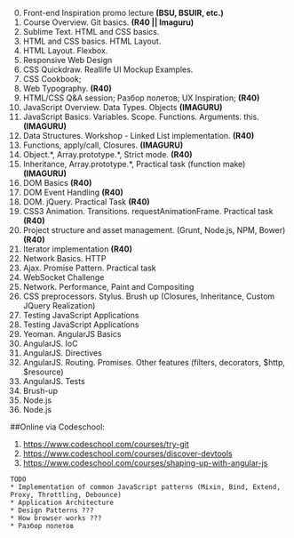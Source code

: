 0. Front-end Inspiration promo lecture **(BSU, BSUIR, etc.)**
1. Course Overview. Git basics. **(R40 || Imaguru)**
2. Sublime Text. HTML and CSS basics.
3. HTML and CSS basics. HTML Layout. 
4. HTML Layout. Flexbox.
5. Responsive Web Design
6. CSS Quickdraw. Reallife UI Mockup Examples.
7. CSS Cookbook;
8. Web Typography. **(R40)** 
9. HTML/CSS Q&A session; Разбор полетов; UX Inspiration; **(R40)**
10. JavaScript Overview. Data Types. Objects **(IMAGURU)**
11. JavaScript Basics. Variables. Scope. Functions. Arguments. this. **(IMAGURU)**
12. Data Structures. Workshop - Linked List implementation. **(R40)**
13. Functions, apply/call, Closures. **(IMAGURU)**
14. Object.\*, Array.prototype.\*, Strict mode. **(R40)**
15. Inheritance, Array.prototype.\*, Practical task (function make) **(IMAGURU)**
16. DOM Basics **(R40)**
15. DOM Event Handling **(R40)**
16. DOM. jQuery. Practical Task **(R40)**
17. CSS3 Animation. Transitions. requestAnimationFrame. Practical task **(R40)**
18. Project structure and asset management. (Grunt, Node.js, NPM, Bower) **(R40)**
19. Iterator implementation **(R40)**
20. Network Basics. HTTP
21. Ajax. Promise Pattern. Practical task
22. WebSocket Challenge
23. Network. Performance, Paint and Compositing
24. CSS preprocessors. Stylus. Brush up (Closures, Inheritance, Custom JQuery Realization)
25. Testing JavaScript Applications
26. Testing JavaScript Applications
27. Yeoman. AngularJS Basics
28. AngularJS. IoC
29. AngularJS. Directives
30. AngularJS. Routing. Promises. Other features (filters, decorators, $http, $resource)
31. AngularJS. Tests
32. Brush-up
33. Node.js
34. Node.js

##Online via Codeschool:
1. https://www.codeschool.com/courses/try-git
2. https://www.codeschool.com/courses/discover-devtools
3. https://www.codeschool.com/courses/shaping-up-with-angular-js

```
TODO
* Implementation of common JavaScript patterns (Mixin, Bind, Extend, Proxy, Throttling, Debounce)
* Application Architecture
* Design Patterns ???
* How browser works ???
* Разбор полетов
```